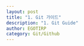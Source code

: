 ```yaml
---
layout: post
title: "1. Git 가이드"
description: "1. Git Guide"
author: EGOTIRP
category: Git/Github
---
```


> 
